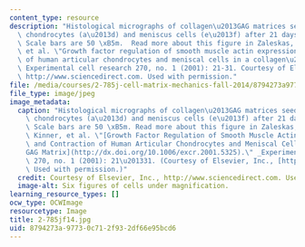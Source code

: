 ```yaml
---
content_type: resource
description: "Histological micrographs of collagen\u2013GAG matrices seeded with articular\
  \ chondrocytes (a\u2013d) and meniscus cells (e\u2013f) after 21 days in culture.\
  \ Scale bars are 50 \xB5m.  Read more about this figure in Zaleskas, J. M., B. Kinner,\
  \ et al. \"Growth factor regulation of smooth muscle actin expression and contraction\
  \ of human articular chondrocytes and meniscal cells in a collagen\u2013GAG matrix.\"\
  \ Experimental cell research 270, no. 1 (2001): 21-31. Courtesy of Elsevier, Inc.,\
  \ http://www.sciencedirect.com. Used with permission."
file: /media/courses/2-785j-cell-matrix-mechanics-fall-2014/8794273a97730c712f932df66e95bcd6_2-785jf14.jpg
file_type: image/jpeg
image_metadata:
  caption: "Histological micrographs of collagen\u2013GAG matrices seeded with articular\
    \ chondrocytes (a\u2013d) and meniscus cells (e\u2013f) after 21 days in culture.\
    \ Scale bars are 50 \xB5m. Read more about this figure in Zaleskas, J. M., B.\
    \ Kinner, et al. \"[Growth Factor Regulation of Smooth Muscle Actin Expression\
    \ and Contraction of Human Articular Chondrocytes and Meniscal Cells in a Collagen\u2013\
    GAG Matrix](http://dx.doi.org/10.1006/excr.2001.5325).\" _Experimental Cell Research_\
    \ 270, no. 1 (2001): 21\u201331. (Courtesy of Elsevier, Inc., [http://www.sciencedirect.com](http://www.sciencedirect.com).\
    \ Used with permission.)"
  credit: Courtesy of Elsevier, Inc., http://www.sciencedirect.com. Used with permission.
  image-alt: Six figures of cells under magnification.
learning_resource_types: []
ocw_type: OCWImage
resourcetype: Image
title: 2-785jf14.jpg
uid: 8794273a-9773-0c71-2f93-2df66e95bcd6
---
```

